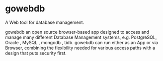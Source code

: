# gowebdb
A Web tool for database management.

gowebdb an open source browser-based app designed to access and manage many different Database Management systems, e.g. PostgreSQL, Oracle , MySQL , mongodb , tidb. gowebdb can run either as an App or via Browser, combining the flexibility needed for various access paths with a design that puts security first.
